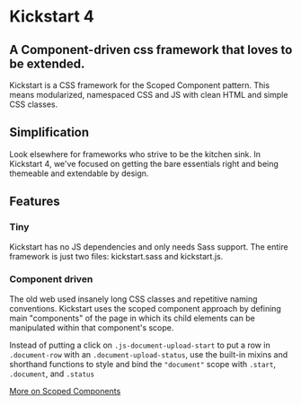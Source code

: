 # Kickstart 4

## A Component-driven css framework that loves to be extended.

Kickstart is a CSS framework for the Scoped Component pattern. This means
modularized, namespaced CSS and JS with clean HTML and simple CSS classes.

## Simplification

Look elsewhere for frameworks who strive to be the kitchen sink. In Kickstart 4,
we've focused on getting the bare essentials right and being themeable and
extendable by design.

## Features

### Tiny

Kickstart has no JS dependencies and only needs Sass support. The entire
framework is just two files: kickstart.sass and kickstart.js.

### Component driven

The old web used insanely long CSS classes and repetitive naming conventions.
Kickstart uses the scoped component approach by defining main "components" of
the page in which its child elements can be manipulated within that component's
scope.

Instead of putting a click on `.js-document-upload-start` to put a row in
`.document-row` with an `.document-upload-status`, use the built-in mixins and
shorthand functions to style and bind the `"document"` scope with `.start`,
`.document`, and `.status`

[More on Scoped Components](https://gist.github.com/adamjgrant/599530dab67db17c5b2d)
